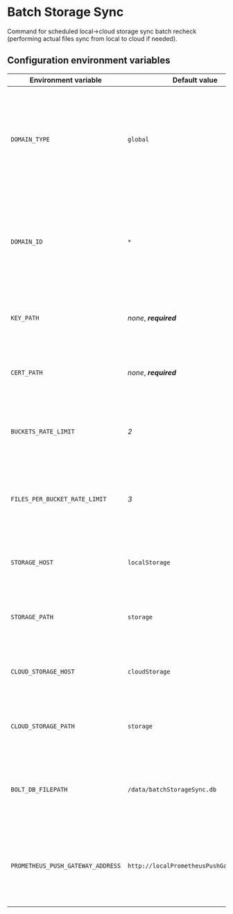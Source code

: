 # Batch Storage Sync

Command for scheduled local->cloud storage sync batch recheck (performing actual files sync from local to cloud if needed).

## Configuration environment variables

| Environment variable              | Default value                            | Description                                                                                                                         |
| --------------------------------- | ---------------------------------------- | ----------------------------------------------------------------------------------------------------------------------------------- |
| `DOMAIN_TYPE`                     | `global`                                 | _Domain in which component is operating, normally it should be 'cloud' for all cloud components and 'clinic' for local components._ |
| `DOMAIN_ID`                       | `*`                                      | _Domain in which component is operating, normally it should be '_' for all cloud components and clinic ID for local components.\*   |
| `KEY_PATH`                        | _none_, **_required_**                   | _Path to service's private key (PEM-formatted file)._                                                                               |
| `CERT_PATH`                       | _none_, **_required_**                   | _Path to service's public key (PEM-formatted file)._                                                                                |
| `BUCKETS_RATE_LIMIT`              | _2_                                      | _Specifies maximum number of buckets that can be synced in parallel._                                                               |
| `FILES_PER_BUCKET_RATE_LIMIT`     | _3_                                      | _Specifies maximum number of files per bucket that can be synced in parallel._                                                      |
| `STORAGE_HOST`                    | `localStorage`                           | _Hostname of local Storage API, used as source storage for sync._                                                                   |
| `STORAGE_PATH`                    | `storage`                                | _Root path of local Storage API, used as source storage for sync._                                                                  |
| `CLOUD_STORAGE_HOST`              | `cloudStorage`                           | _Hostname of cloud Storage API, used as destination storage for sync._                                                              |
| `CLOUD_STORAGE_PATH`              | `storage`                                | _Root path of cloud Storage API, used as destination storage for sync._                                                             |
| `BOLT_DB_FILEPATH`                | `/data/batchStorageSync.db`              | _Path to Bolt DB file in which command saves datetime of last succesful run._                                                       |
| `PROMETHEUS_PUSH_GATEWAY_ADDRESS` | `http://localPrometheusPushGateway:9091` | _Full address of Prometheus Push Gateway to push metrics from a single run of the command._                                         |
